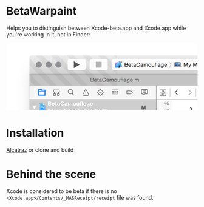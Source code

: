 # BetaWarpaint

Helps you to distinguish between Xcode-beta.app and Xcode.app while you're working in it, not in Finder:

![](ScreenShot.png)

# Installation

[Alcatraz](https://github.com/mneorr/Alcatraz) or clone and build

# Behind the scene

Xcode is considered to be beta if there is no `<Xcode.app>/Contents/_MASReceipt/receipt` file was found.